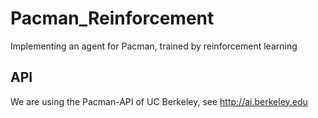 # Pacman_Reinforcement

Implementing an agent for Pacman, trained by reinforcement learning

## API

We are using the Pacman-API of UC Berkeley, see http://ai.berkeley.edu
